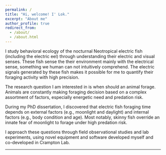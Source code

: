 ```yaml
---
permalink: /
title: "Hi, welcome! I' Lok."
excerpt: "About me"
author_profile: true
redirect_from: 
  - /about/
  - /about.html
---
```


I study behavioral ecology of the nocturnal Neotropical electric fish (including the electric eel) through understanding their electric and visual senses. These fish sense the their environment mainly with the electrical sense, something we human can not intuitively comprehend. The electric signals generated by these fish makes it possible for me to quantify their foraging activity with high precision.

The research question I am interested in is when should an animal forage. Animals are constantly making foraging decision based on a complex assortment of factors, especially energetic need and predation risk.

During my PhD dissertation, I discovered that electric fish foraging time depends on external factors (e.g., moonlight and daylight) and internal factors (e.g., body condition and age). Most notably, skinny fish override an innate fear of moonlight to forage under high predation risk.

I approach these questions through field observational studies and lab experiments, using novel equipment and software developed myself and co-developed in Crampton Lab.

---
